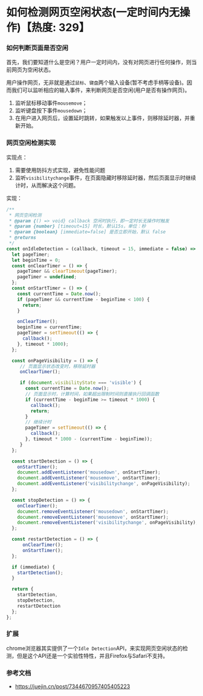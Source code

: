 # 如何检测网页空闲状态(一定时间内无操作)【热度: 329】

### 如何判断页面是否空闲

首先，我们要知道什么是空闲？用户一定时间内，没有对网页进行任何操作，则当前网页为空闲状态。

用户操作网页，无非就是通过`鼠标`、`键盘`两个输入设备(暂不考虑手柄等设备)。因而我们可以监听相应的输入事件，来判断网页是否空闲(用户是否有操作网页)。

1. 监听鼠标移动事件`mousemove`；
2. 监听键盘按下事件`mousedown`；
3. 在用户进入网页后，设置延时跳转，如果触发以上事件，则移除延时器，并重新开始。

### 网页空闲检测实现

实现点：
1. 需要使用防抖方式实现，避免性能问题
2. 监听`visibilitychange`事件，在页面隐藏时移除延时器，然后页面显示时继续计时，从而解决这个问题。

实现：
```js
/**
 * 网页空闲检测
 * @param {() => void} callback 空闲时执行，即一定时长无操作时触发
 * @param {number} [timeout=15] 时长，默认15s，单位：秒
 * @param {boolean} [immediate=false] 是否立即开始，默认 false
 * @returns
 */
const onIdleDetection = (callback, timeout = 15, immediate = false) => {
  let pageTimer;
  let beginTime = 0;
  const onClearTimer = () => {
    pageTimer && clearTimeout(pageTimer);
    pageTimer = undefined;
  };
  const onStartTimer = () => {
    const currentTime = Date.now();
    if (pageTimer && currentTime - beginTime < 100) {
      return;
    }

    onClearTimer();
    beginTime = currentTime;
    pageTimer = setTimeout(() => {
      callback();
    }, timeout * 1000);
  };

  const onPageVisibility = () => {
     // 页面显示状态改变时，移除延时器
     onClearTimer();

     if (document.visibilityState === 'visible') {
       const currentTime = Date.now();
       // 页面显示时，计算时间，如果超出限制时间则直接执行回调函数
       if (currentTime - beginTime >= timeout * 1000) {
         callback();
         return;
       }
       // 继续计时
       pageTimer = setTimeout(() => {
         callback();
       }, timeout * 1000 - (currentTime - beginTime));
     }
  };

  const startDetection = () => {
    onStartTimer();
    document.addEventListener('mousedown', onStartTimer);
    document.addEventListener('mousemove', onStartTimer);
    document.addEventListener('visibilitychange', onPageVisibility);
  };

  const stopDetection = () => {
    onClearTimer();
    document.removeEventListener('mousedown', onStartTimer);
    document.removeEventListener('mousemove', onStartTimer);
    document.removeEventListener('visibilitychange', onPageVisibility);
  };

  const restartDetection = () => {
      onClearTimer();
      onStartTimer();
  };

  if (immediate) {
    startDetection();
  }

  return {
    startDetection,
    stopDetection,
    restartDetection
  };
};
```

### 扩展
chrome浏览器其实提供了一个`Idle Detection`API，来实现网页空闲状态的检测，但是这个API还是一个实验性特性，并且Firefox与Safari不支持。

### 参考文档
- https://juejin.cn/post/7344670957405405223